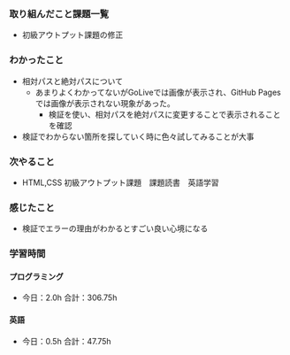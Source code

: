 ### 取り組んだこと課題一覧
- 初級アウトプット課題の修正
### わかったこと
- 相対パスと絶対パスについて
    - あまりよくわかってないがGoLiveでは画像が表示され、GitHub Pagesでは画像が表示されない現象があった。
        - 検証を使い、相対パスを絶対パスに変更することで表示されることを確認
- 検証でわからない箇所を探していく時に色々試してみることが大事
### 次やること
- HTML,CSS 初級アウトプット課題　課題読書　英語学習
### 感じたこと
- 検証でエラーの理由がわかるとすごい良い心境になる
### 学習時間
#### プログラミング
- 今日：2.0h 合計：306.75h
#### 英語
- 今日：0.5h 合計：47.75h